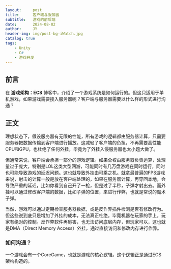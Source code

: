 ```yaml
---
layout:     post
title:      客户端与服务器
subtitle:   游戏的前后端
date:       2024-08-02
author:     JY
header-img: img/post-bg-iWatch.jpg
catalog: true
tags:
    - Unity
    - C#
    - 游戏开发
---
```


## 前言
在 **游戏架构：ECS** 博客中，介绍了一个游戏系统是如何运行的。但这只适用于单机游戏，如果游戏需要接入服务器呢？客户端与服务器需要以什么样的形式进行沟通？

## 正文
理想状态下，假设服务器有无限的性能，所有游戏的逻辑都由服务器计算，只需要服务器把数据传输到客户端进行播放。这减轻了客户端的负担，不再需要高性能CPU和GPU，也杜绝了任何外挂，毕竟为了外挂入侵服务器也太小题大做了。

但通常来说，客户端会承担一部分的游戏逻辑。如果全权由服务器负责运算，处理量过于庞大，特别是LOL这类大型网游，可能同时有几万盘游戏在同时运行，同时也可能导致游戏的延迟问题。这也就导致外挂由可乘之机。就拿最普遍的FPS游戏来说，射击的计算一般是放在客户端处理的，如果在服务器计算，再穿回本地，会导致严重的延迟，比如你看到自己开了一枪，但是过了半秒，子弹才射出去。而外挂可以通过修改客户端的数据，比如子弹的位置，来进行作弊，也就是常说的魔术子弹。

当然，游戏可以通过定期检查服务器数据，或是反作弊插件检测是否有修改行为。但这些说到底只是增加了外挂的成本，无法真正杜绝。毕竟机器在玩家的手上，玩家有绝对的控制。反作弊软件再厉害，也无法访问底层内存，但玩家可以，这也就是DMA（Direct Memory Access）外挂，通过直接访问和修改内存进行作弊。

### 如何沟通？

一个游戏会有一个CoreGame，也就是游戏的核心逻辑。这个逻辑正是通过ECS架构构造的。